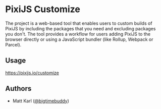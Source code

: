 # PixiJS Customize

The project is a web-based tool that enables users to custom builds of PixiJS by including the packages that you need and excluding packages you don't. The tool provides a workflow for users adding PixiJS to the browser directly or using a JavaScript bundler (like Rollup, Webpack or Parcel).

## Usage

https://pixijs.io/customize

## Authors

* Matt Karl ([@bigtimebuddy](https://github.com/bigtimebuddy))
